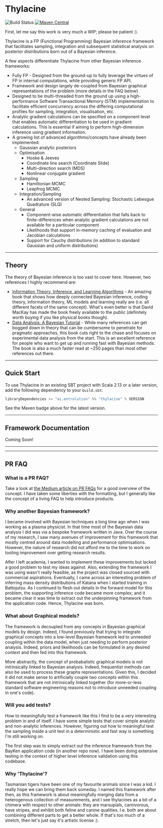 # Thylacine

![Build Status](https://github.com/gvonness/thylacine/actions/workflows/build.yml/badge.svg)
[![Maven Central](https://img.shields.io/maven-central/v/ai.entrolution/thylacine_2.13)](https://maven-badges.herokuapp.com/maven-central/ai.entrolution/thylacine_2.13)

First, let me say this work is very much a WIP; please be patient :).

Thylacine is a FP (Functional Programming) Bayesian inference framework that facilitates sampling, integration and
subsequent statistical analysis on posterior distributions born out of a Bayesian inference.

A few aspects differentiate Thylacine from other Bayesian inference frameworks:

* Fully FP - Designed from the ground-up to fully leverage the virtues of FP in internal computations, while providing
  generic FP API.
* Framework and design largely de-coupled from Bayesian graphical representations of the problem (more details in the
  FAQ below)
* Designed to be multi-threaded from the ground up using a high-performance Software Transactional Memory (STM)
  implementation to facilitate efficient concurrency across the differing computational profiles for sampling,
  integration, visualisation, etc.
* Analytic gradient calculations can be specified on a component level that enables automatic differentiation to be used
  in gradient calculations. This is essential if aiming to perform high-dimension inference using gradient information.
* A growing list of advanced algorithms/concepts have already been implemented:
    * Gaussian analytic posteriors
    * Optimisation
        * Hooke & Jeeves
        * Coordinate line search (Coordinate Slide)
        * Multi-direction search (MDS)
        * Nonlinear conjugate gradient
    * Sampling
        * Hamiltonian MCMC
        * Leapfrog MCMC
    * Integration/Sampling
        * An advanced version of Nested Sampling: Stochastic Lebesgue Quadrature (SLQ)
    * General
        * Component-wise automatic differentiation that falls back to finite-differences when analytic gradient
          calculations are not available for a particular component
        * Likelihoods that support in-memory caching of evaluation and Jacobian calculations
        * Support for Cauchy distributions (in addition to standard Gaussian and uniform distributions)

---

## Theory

The theory of Bayesian inference is too vast to cover here. However, two references I highly recommend are:

* [Information Theory, Inference, and Learning Algorithms](https://www.inference.org.uk/itprnn/book.pdf) - An amazing
  book that shows how deeply connected Bayesian inference, coding theory, information theory, ML models and learning
  really are (i.e. all different facets of the same concept). What's even better is that David MacKay has made the book
  freely available to the public (definitely worth buying if you like physical books though).
* [Data Analysis: A Bayesian Tutorial](https://blackwells.co.uk/bookshop/product/Data-Analysis-by-D-S-Sivia-J-Skilling/9780198568322) -
  While many references can get bogged down in theory that can be cumbersome to penetrate for pragmatic approaches, this
  book cuts right to the chase and focuses on experimental data analysis from the start. This is an excellent reference
  for people who want to get up and running fast with Bayesian methods. The book is also a much faster read at ~250
  pages than most other references out there.

---

## Quick Start

To use Thylacine in an existing SBT project with Scala 2.13 or a later version, add the following dependency to your
`build.sbt`:

```scala
libraryDependencies += "ai.entrolution" %% "thylacine" % VERSION
```

See the Maven badge above for the latest version.

---

## Framework Documentation

Coming Soon!

---
---

## PR FAQ

### What is a PR FAQ?

Take a look
at [the Medium article on PR FAQs](https://medium.com/agileinsider/press-releases-for-product-managers-everything-you-need-to-know-942485961e31)
for a good overview of the concept. I have taken some liberties with the formatting, but I generally like the concept of
a living FAQ to help introduce products.

### Why another Bayesian framework?

I became involved with Bayesian techniques a long time ago when I was working as a plasma physicist. In that time most
of the Bayesian data analysis I did was via a bespoke framework written in Java. Over the course of my research, I saw
many avenues of improvement for this framework that mostly centred around data modelling and performance optimisations.
However, the nature of research did not afford me to the time to work on tooling improvement over getting research
results.

After I left academia, I wanted to implement these improvements but lacked a good problem to test my ideas against.
Also, extending the framework I was using wasn't really feasible, as the project was closed sourced with commercial
aspirations. Eventually, I came across an interesting problem of inferring mass density distributions of Katana when I
started training in Battojutsu. As I continued to flesh out details in the forward model for this problem, the
supporting inference code became more complex; and it became clear it was time to extract out the underpinning framework
from the application code. Hence, Thylacine was born.

### What about Graphical models?

The framework is decoupled from any concepts in Bayesian graphical models by design. Indeed, I found previously that
trying to integrate graphical concepts into a low-level Bayesian framework led to unneeded coupling within the data
model, when just needing to perform posterior analysis. Indeed, priors and likelihoods can be formulated in any desired
context and then fed into this framework.

More abstractly, the concept of probabalistic graphical models is not intrinsically linked to Bayesian analysis. Indeed,
frequentist methods can also be used to process these graphs representations. Given this, I decided it did not make
sense to artificially couple two concepts within this framework that are not intrinsically linked together (for
more-or-less standard software engineering reasons not to introduce unneeded coupling in one's code).

### Will you add tests?

How to meaningfully test a framework like this I find to be a very interesting problem in and of itself. I have some
simple tests that cover simple analytic and non-analytic inferences. However, figuring out how to meaningful test the
sampling inside a unit test in a deterministic and fast way is something I'm still working on.

The first step was to simply extract out the inference framework from the BayKen application code (in another repo now).
I have been doing extensive testing in the context of higher level inference validation using this codebase.

### Why 'Thylacine'?

Tasmanian tigers have been one of my favourite animals since I was a kid. I really hope we can bring them back someday.
I named this framework after then, as this framework is about meaningfully merging data from a heterogenous collection
of measurements, and I see thylacines as a bit of a chimera with respect to other animals: they are marsupials,
carnivorous, have stripes, and exhibit both feline and canine qualities. I.e. both are about combining different parts
to get a better whole. If that's too much of a stretch, then let's just say it's artistic license :).
